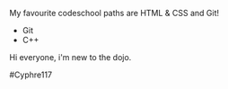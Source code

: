 My favourite codeschool paths are HTML & CSS and Git!

* Git
* C++

Hi everyone, i'm new to the dojo.

#Cyphre117

